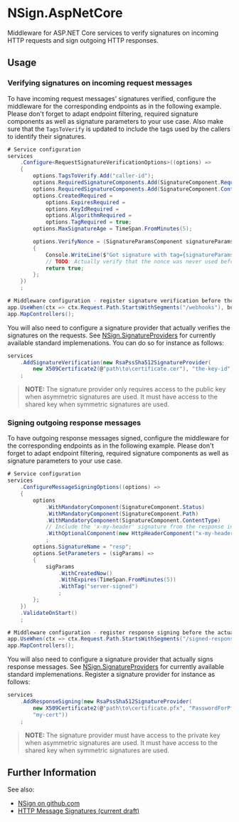 ﻿# NSign.AspNetCore

Middleware for ASP.NET Core services to verify signatures on incoming HTTP requests and sign outgoing HTTP responses.

## Usage

### Verifying signatures on incoming request messages

To have incoming request messages' signatures verified, configure the middleware for the corresponding endpoints as in
the following example. Please don't forget to adapt endpoint filtering, required signature components as well as
signature parameters to your use case. Also make sure that the `TagsToVerify` is updated to include the tags used by the
callers to identify their signatures.

```csharp
# Service configuration
services
    .Configure<RequestSignatureVerificationOptions>((options) =>
    {
        options.TagsToVerify.Add("caller-id");
        options.RequiredSignatureComponents.Add(SignatureComponent.RequestTargetUri));
        options.RequiredSignatureComponents.Add(SignatureComponent.ContentType));
        options.CreatedRequired =
            options.ExpiresRequired =
            options.KeyIdRequired =
            options.AlgorithmRequired =
            options.TagRequired = true;
        options.MaxSignatureAge = TimeSpan.FromMinutes(5);

        options.VerifyNonce = (SignatureParamsComponent signatureParams) =>
        {
            Console.WriteLine($"Got signature with tag={signatureParams.Tag} and nonce={signatureParams.Nonce}.");
            // TODO: Actually verify that the nonce was never used before and return false if it was.
            return true;
        };
    })
    ;

# Middleware configuration - register signature verification before the actual middleware/controller handling the request:
app.UseWhen(ctx => ctx.Request.Path.StartsWithSegments("/webhooks"), builder => builder.UseSignatureVerification());    
app.MapControllers();
```

You will also need to configure a signature provider that actually verifies the signatures on the requests. See
[NSign.SignatureProviders](https://nuget.org/packages/NSign.SignatureProviders) for currently available standard
implemenations. You can do so for instance as follows:

```csharp
services
    .AddSignatureVerification(new RsaPssSha512SignatureProvider(
        new X509Certificate2(@"path\to\certificate.cer"), "the-key-id"))
    ;
```

> **NOTE:** The signature provider only requires access to the public key when asymmetric signatures are used. It must
have access to the shared key when symmetric signatures are used.

### Signing outgoing response messages

To have outgoing response messages signed, configure the middleware for the corresponding endpoints as in the following
example. Please don't forget to adapt endpoint filtering, required signature components as well as signature parameters
to your use case.

```csharp
# Service configuration
services
    .ConfigureMessageSigningOptions((options) =>
    {
        options
            .WithMandatoryComponent(SignatureComponent.Status)
            .WithMandatoryComponent(SignatureComponent.Path)
            .WithMandatoryComponent(SignatureComponent.ContentType)
            // Include the 'x-my-header' signature from the response in the signature too, if present.
            .WithOptionalComponent(new HttpHeaderComponent("x-my-header"))
            ;
        options.SignatureName = "resp";
        options.SetParameters = (sigParams) =>
        {
            sigParams
                .WithCreatedNow()
                .WithExpires(TimeSpan.FromMinutes(5))
                .WithTag("server-signed")
                ;
        };
    })
    .ValidateOnStart()
    ;

# Middleware configuration - register response signing before the actual middleware/controller handling the request:
app.UseWhen(ctx => ctx.Request.Path.StartsWithSegments("/signed-responses"), builder => builder.UseResponseSigning());    
app.MapControllers();
```

You will also need to configure a signature provider that actually signs response messages. See
[NSign.SignatureProviders](https://nuget.org/packages/NSign.SignatureProviders) for currently available standard
implemenations. Register a signature provider for instance as follows:

```csharp
services
    .AddResponseSigning(new RsaPssSha512SignatureProvider(
        new X509Certificate2(@"path\to\certificate.pfx", "PasswordForPfx"),
        "my-cert"))
    ;
```

> **NOTE:** The signature provider must have access to the private key when asymmetric signatures are used. It must have
access to the shared key when symmetric signatures are used.

## Further Information


See also:
- [NSign on github.com](https://github.com/Unisys/NSign)
- [HTTP Message Signatures (current draft)](https://datatracker.ietf.org/doc/draft-ietf-httpbis-message-signatures/)
